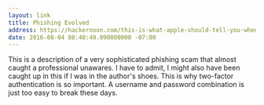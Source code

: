 ```yaml
---
layout: link
title: Phishing Evolved
address: https://hackernoon.com/this-is-what-apple-should-tell-you-when-you-lose-your-iphone-8f07cf73cf82#.dsfmpbptq
date: 2016-08-04 08:40:49.090800000 -07:00
---
```


This is a description of a very sophisticated phishing scam that almost caught a professional unawares. I have to admit, I might also have been caught up in this if I was in the author's shoes. This is why two-factor authentication is so important. A username and password combination is just too easy to break these days.
